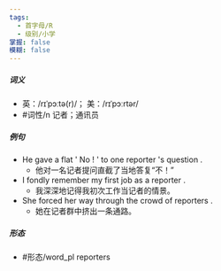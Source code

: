 ```yaml
---
tags:
  - 首字母/R
  - 级别/小学
掌握: false
模糊: false
---
```

##### 词义
- 英：/rɪˈpɔːtə(r)/； 美：/rɪˈpɔːrtər/
- #词性/n  记者；通讯员
##### 例句
- He gave a flat ' No ! ' to one reporter 's question .
	- 他对一名记者提问直截了当地答复“不！”
- I fondly remember my first job as a reporter .
	- 我深深地记得我初次工作当记者的情景。
- She forced her way through the crowd of reporters .
	- 她在记者群中挤出一条通路。
##### 形态
- #形态/word_pl reporters
